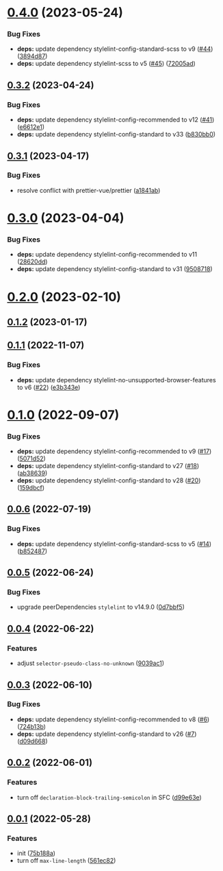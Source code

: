 # [0.4.0](https://github.com/jaderd-jh/stylelint-config/compare/v0.3.2...v0.4.0) (2023-05-24)


### Bug Fixes

* **deps:** update dependency stylelint-config-standard-scss to v9 ([#44](https://github.com/jaderd-jh/stylelint-config/issues/44)) ([3894d87](https://github.com/jaderd-jh/stylelint-config/commit/3894d87377b6a37b08f7259d30649903f11f2f9b))
* **deps:** update dependency stylelint-scss to v5 ([#45](https://github.com/jaderd-jh/stylelint-config/issues/45)) ([72005ad](https://github.com/jaderd-jh/stylelint-config/commit/72005ad530138d33117c750dedc3f59357a5f822))



## [0.3.2](https://github.com/jaderd-jh/stylelint-config/compare/v0.3.1...v0.3.2) (2023-04-24)


### Bug Fixes

* **deps:** update dependency stylelint-config-recommended to v12 ([#41](https://github.com/jaderd-jh/stylelint-config/issues/41)) ([e6612e1](https://github.com/jaderd-jh/stylelint-config/commit/e6612e18ffbc68bf933d82a46ba4a769869adafc))
* **deps:** update dependency stylelint-config-standard to v33 ([b830bb0](https://github.com/jaderd-jh/stylelint-config/commit/b830bb067302ba464c8afba9efbd8952b9c840d8))



## [0.3.1](https://github.com/jaderd-jh/stylelint-config/compare/v0.3.0...v0.3.1) (2023-04-17)


### Bug Fixes

* resolve conflict with prettier-vue/prettier ([a1841ab](https://github.com/jaderd-jh/stylelint-config/commit/a1841ab402ef7b779544f5755f9e59f1fc97a129))



# [0.3.0](https://github.com/jaderd-jh/stylelint-config/compare/v0.2.0...v0.3.0) (2023-04-04)


### Bug Fixes

* **deps:** update dependency stylelint-config-recommended to v11 ([28620dd](https://github.com/jaderd-jh/stylelint-config/commit/28620dda3fcccbd0c422de0535bc917b427a5a1c))
* **deps:** update dependency stylelint-config-standard to v31 ([9508718](https://github.com/jaderd-jh/stylelint-config/commit/9508718cbecc1b5cf0bd3ad2515bb907ff839802))



# [0.2.0](https://github.com/jaderd-jh/stylelint-config/compare/v0.1.2...v0.2.0) (2023-02-10)



## [0.1.2](https://github.com/jaderd-jh/stylelint-config/compare/v0.1.1...v0.1.2) (2023-01-17)



## [0.1.1](https://github.com/jaderd-jh/stylelint-config/compare/v0.1.0...v0.1.1) (2022-11-07)


### Bug Fixes

* **deps:** update dependency stylelint-no-unsupported-browser-features to v6 ([#22](https://github.com/jaderd-jh/stylelint-config/issues/22)) ([e3b343e](https://github.com/jaderd-jh/stylelint-config/commit/e3b343ee67a386885fcbad8d1b8345f452e2f8d0))



# [0.1.0](https://github.com/jaderd-jh/stylelint-config/compare/v0.0.6...v0.1.0) (2022-09-07)


### Bug Fixes

* **deps:** update dependency stylelint-config-recommended to v9 ([#17](https://github.com/jaderd-jh/stylelint-config/issues/17)) ([5071d52](https://github.com/jaderd-jh/stylelint-config/commit/5071d52f7b00d0b97ef2753d48fb54e134766aac))
* **deps:** update dependency stylelint-config-standard to v27 ([#18](https://github.com/jaderd-jh/stylelint-config/issues/18)) ([ab38639](https://github.com/jaderd-jh/stylelint-config/commit/ab38639e9472b12ac3f2a88475fb34e80d58218e))
* **deps:** update dependency stylelint-config-standard to v28 ([#20](https://github.com/jaderd-jh/stylelint-config/issues/20)) ([159dbcf](https://github.com/jaderd-jh/stylelint-config/commit/159dbcfac0667c80dffdd8c5a17b3c105d347c42))



## [0.0.6](https://github.com/jaderd-jh/stylelint-config/compare/v0.0.5...v0.0.6) (2022-07-19)


### Bug Fixes

* **deps:** update dependency stylelint-config-standard-scss to v5 ([#14](https://github.com/jaderd-jh/stylelint-config/issues/14)) ([b852487](https://github.com/jaderd-jh/stylelint-config/commit/b8524873eb092957838a722823e38986783be603))



## [0.0.5](https://github.com/jaderd-jh/stylelint-config/compare/v0.0.4...v0.0.5) (2022-06-24)


### Bug Fixes

* upgrade peerDependencies `stylelint` to v14.9.0 ([0d7bbf5](https://github.com/jaderd-jh/stylelint-config/commit/0d7bbf5bc2948e41862a1f5bea4f428bd50a7d98))



## [0.0.4](https://github.com/jaderd-jh/stylelint-config/compare/v0.0.3...v0.0.4) (2022-06-22)


### Features

* adjust `selector-pseudo-class-no-unknown` ([9039ac1](https://github.com/jaderd-jh/stylelint-config/commit/9039ac1cdd27493b60587f8cf718a33682d9ea71))



## [0.0.3](https://github.com/jaderd-jh/stylelint-config/compare/v0.0.2...v0.0.3) (2022-06-10)


### Bug Fixes

* **deps:** update dependency stylelint-config-recommended to v8 ([#6](https://github.com/jaderd-jh/stylelint-config/issues/6)) ([724b13b](https://github.com/jaderd-jh/stylelint-config/commit/724b13ba53993deeb3d2f8f366821714c86ab9d9))
* **deps:** update dependency stylelint-config-standard to v26 ([#7](https://github.com/jaderd-jh/stylelint-config/issues/7)) ([d09d668](https://github.com/jaderd-jh/stylelint-config/commit/d09d668260c3d0637998292b09a9fa3673abbcb6))



## [0.0.2](https://github.com/jaderd-jh/stylelint-config/compare/v0.0.1...v0.0.2) (2022-06-01)


### Features

* turn off `declaration-block-trailing-semicolon` in SFC ([d99e63e](https://github.com/jaderd-jh/stylelint-config/commit/d99e63e66399ebcb20478b009afb7781a2bca43f))



## [0.0.1](https://github.com/jaderd-jh/stylelint-config/compare/75b188aa71b43f24ab428c7c2753f05824d00ea3...v0.0.1) (2022-05-28)


### Features

* init ([75b188a](https://github.com/jaderd-jh/stylelint-config/commit/75b188aa71b43f24ab428c7c2753f05824d00ea3))
* turn off `max-line-length` ([561ec82](https://github.com/jaderd-jh/stylelint-config/commit/561ec8209b56879de61a5a13c2ec52c3494ee44c))



